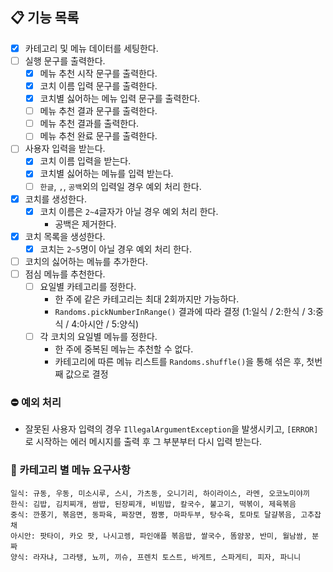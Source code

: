 ## 📋 기능 목록

- [x] 카테고리 및 메뉴 데이터를 세팅한다.
- [ ] 실행 문구를 출력한다.
    - [x] 메뉴 추천 시작 문구를 출력한다.
    - [x] 코치 이름 입력 문구를 출력한다.
    - [x] 코치별 싫어하는 메뉴 입력 문구를 출력한다.
    - [ ] 메뉴 추천 결과 문구를 출력한다.
    - [ ] 메뉴 추천 결과를 출력한다.
    - [ ] 메뉴 추천 완료 문구를 출력한다.
- [ ] 사용자 입력을 받는다.
    - [x] 코치 이름 입력을 받는다.
    - [x] 코치별 싫어하는 메뉴를 입력 받는다.
    - [ ] `한글`, `,`, `공백`외의 입력일 경우 예외 처리 한다.
- [x] 코치를 생성한다.
    - [x] 코치 이름은 `2~4`글자가 아닐 경우 예외 처리 한다.
        - 공백은 제거한다.
- [x] 코치 목록을 생성한다.
    - [x] 코치는 `2~5`명이 아닐 경우 예외 처리 한다.
- [ ] 코치의 싫어하는 메뉴를 추가한다.
- [ ] 점심 메뉴를 추천한다.
    - [ ] 요일별 카테고리를 정한다.
        - 한 주에 같은 카테고리는 최대 2회까지만 가능하다.
        - `Randoms.pickNumberInRange()` 결과에 따라 결정 (1:일식 / 2:한식 / 3:중식 / 4:아시안 / 5:양식)
    - [ ] 각 코치의 요일별 메뉴를 정한다.
        - 한 주에 중복된 메뉴는 추천할 수 없다.
        - 카테고리에 따른 메뉴 리스트를 `Randoms.shuffle()`을 통해 섞은 후, 첫번 째 값으로 결정

### ⛔️ 예외 처리

- 잘못된 사용자 입력의 경우 `IllegalArgumentException`을 발생시키고, `[ERROR]`로 시작하는 에러 메시지를 출력 후 그 부분부터 다시 입력 받는다.

### 🍴 카테고리 별 메뉴 요구사항

```text
일식: 규동, 우동, 미소시루, 스시, 가츠동, 오니기리, 하이라이스, 라멘, 오코노미야끼
한식: 김밥, 김치찌개, 쌈밥, 된장찌개, 비빔밥, 칼국수, 불고기, 떡볶이, 제육볶음
중식: 깐풍기, 볶음면, 동파육, 짜장면, 짬뽕, 마파두부, 탕수육, 토마토 달걀볶음, 고추잡채
아시안: 팟타이, 카오 팟, 나시고렝, 파인애플 볶음밥, 쌀국수, 똠얌꿍, 반미, 월남쌈, 분짜
양식: 라자냐, 그라탱, 뇨끼, 끼슈, 프렌치 토스트, 바게트, 스파게티, 피자, 파니니
```
